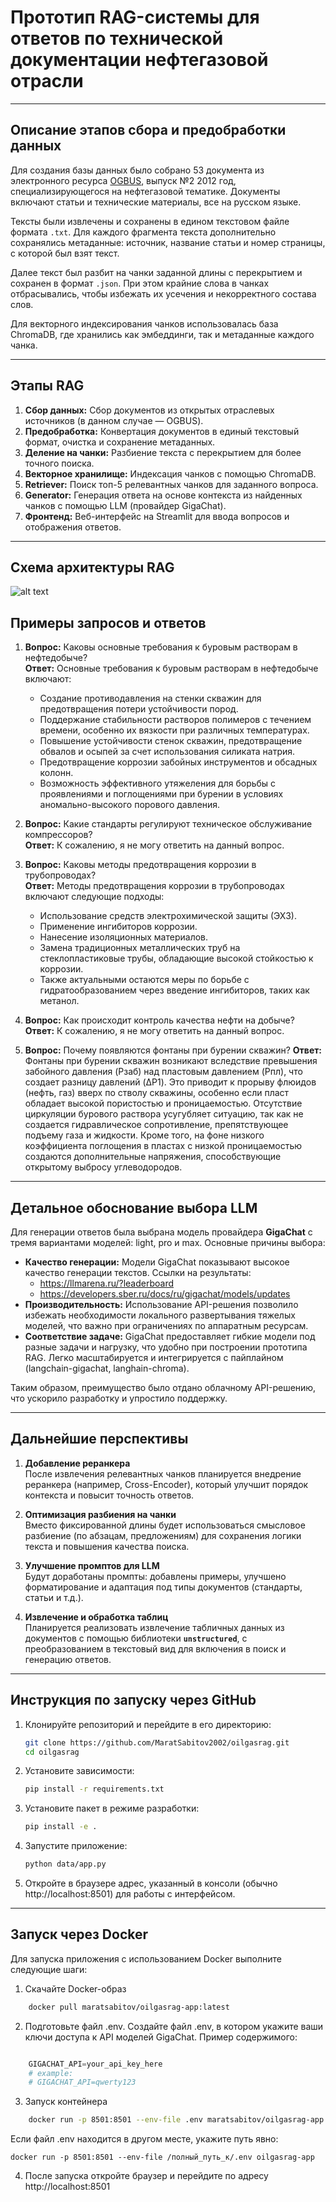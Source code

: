 # Прототип RAG-системы для ответов по технической документации нефтегазовой отрасли

---

## Описание этапов сбора и предобработки данных

Для создания базы данных было собрано 53 документа из электронного ресурса [OGBUS](http://www.ogbus.ru), выпуск №2 2012 год, специализирующегося на нефтегазовой тематике. Документы включают статьи и технические материалы, все на русском языке.

Тексты были извлечены и сохранены в едином текстовом файле формата `.txt`. Для каждого фрагмента текста дополнительно сохранялись метаданные: источник, название статьи и номер страницы, с которой был взят текст.

Далее текст был разбит на чанки заданной длины с перекрытием и сохранен в формат `.json`. При этом крайние слова в чанках отбрасывались, чтобы избежать их усечения и некорректного состава слов.

Для векторного индексирования чанков использовалась база ChromaDB, где хранились как эмбеддинги, так и метаданные каждого чанка.

---

## Этапы RAG

1. **Сбор данных:** Сбор документов из открытых отраслевых источников (в данном случае — OGBUS).
2. **Предобработка:** Конвертация документов в единый текстовый формат, очистка и сохранение метаданных.
3. **Деление на чанки:** Разбиение текста с перекрытием для более точного поиска.
4. **Векторное хранилище:** Индексация чанков с помощью ChromaDB.
5. **Retriever:** Поиск топ-5 релевантных чанков для заданного вопроса.
6. **Generator:** Генерация ответа на основе контекста из найденных чанков с помощью LLM (провайдер GigaChat).
7. **Фронтенд:** Веб-интерфейс на Streamlit для ввода вопросов и отображения ответов.

---

## Схема архитектуры RAG
![alt text](rag.jpg)
## Примеры запросов и ответов

1. **Вопрос:** Каковы основные требования к буровым растворам в нефтедобыче?  
   **Ответ:** Основные требования к буровым растворам в нефтедобыче включают:
    - Создание противодавления на стенки скважин для предотвращения потери устойчивости пород.
    - Поддержание стабильности растворов полимеров с течением времени, особенно их вязкости при различных температурах.
    - Повышение устойчивости стенок скважин, предотвращение обвалов и осыпей за счет использования силиката натрия.
    - Предотвращение коррозии забойных инструментов и обсадных колонн.
    - Возможность эффективного утяжеления для борьбы с проявлениями и поглощениями при бурении в условиях аномально-высокого порового давления.

2. **Вопрос:** Какие стандарты регулируют техническое обслуживание компрессоров?  
   **Ответ:** К сожалению, я не могу ответить на данный вопрос.

3. **Вопрос:** Каковы методы предотвращения коррозии в трубопроводах?  
   **Ответ:** Методы предотвращения коррозии в трубопроводах включают следующие подходы:
    - Использование средств электрохимической защиты (ЭХЗ).
    - Применение ингибиторов коррозии.
    - Нанесение изоляционных материалов.
    - Замена традиционных металлических труб на стеклопластиковые трубы, обладающие высокой стойкостью к коррозии.
    - Также актуальными остаются меры по борьбе с гидратообразованием через введение ингибиторов, таких как метанол.

4. **Вопрос:** Как происходит контроль качества нефти на добыче?  
   **Ответ:** К сожалению, я не могу ответить на данный вопрос.

5. **Вопрос:** Почему появляются фонтаны при бурении скважин?
   **Ответ:** Фонтаны при бурении скважин возникают вследствие превышения забойного давления (Pзаб) над пластовым давлением (Pпл), что создает разницу давлений (ΔP1). Это приводит к прорыву флюидов (нефть, газ) вверх по стволу скважины, особенно если пласт обладает высокой пористостью и проницаемостью. Отсутствие циркуляции бурового раствора усугубляет ситуацию, так как не создается гидравлическое сопротивление, препятствующее подъему газа и жидкости. Кроме того, на фоне низкого коэффициента поглощения в пластах с низкой проницаемостью создаются дополнительные напряжения, способствующие открытому выбросу углеводородов.

---

## Детальное обоснование выбора LLM

Для генерации ответов была выбрана модель провайдера **GigaChat** с тремя вариантами моделей: light, pro и max. Основные причины выбора:

- **Качество генерации:** Модели GigaChat показывают высокое качество генерации текстов. Ссылки на результаты: 
    - https://llmarena.ru/?leaderboard
    - https://developers.sber.ru/docs/ru/gigachat/models/updates
- **Производительность:** Использование API-решения позволило избежать необходимости локального развертывания тяжелых моделей, что важно при ограничениях по аппаратным ресурсам.
- **Соответствие задаче:** GigaChat предоставляет гибкие модели под разные задачи и нагрузку, что удобно при построении прототипа RAG. Легко масштабируется и интегрируется с пайплайном (langchain-gigachat, langhain-chroma).

Таким образом, преимущество было отдано облачному API-решению, что ускорило разработку и упростило поддержку.

---

## Дальнейшие перспективы


1. **Добавление реранкера**  
   После извлечения релевантных чанков планируется внедрение реранкера (например, Cross-Encoder), который улучшит порядок контекста и повысит точность ответов.

2. **Оптимизация разбиения на чанки**  
   Вместо фиксированной длины будет использоваться смысловое разбиение (по абзацам, предложениям) для сохранения логики текста и повышения качества поиска.

3. **Улучшение промптов для LLM**  
   Будут доработаны промпты: добавлены примеры, улучшено форматирование и адаптация под типы документов (стандарты, статьи и т.д.).

4. **Извлечение и обработка таблиц**  
   Планируется реализовать извлечение табличных данных из документов с помощью библиотеки **`unstructured`**, с преобразованием в текстовый вид для включения в поиск и генерацию ответов.

---

## Инструкция по запуску через GitHub

1. Клонируйте репозиторий и перейдите в его директорию:

   ```bash
   git clone https://github.com/MaratSabitov2002/oilgasrag.git
   cd oilgasrag

2. Установите зависимости:

    ```bash
    pip install -r requirements.txt

3. Установите пакет в режиме разработки:

    ```bash
    pip install -e .

4. Запустите приложение:

    ```bash
    python data/app.py
    
5. Откройте в браузере адрес, указанный в консоли (обычно http://localhost:8501) для работы с интерфейсом.
---

## Запуск через Docker

Для запуска приложения с использованием Docker выполните следующие шаги:

1. Скачайте Docker-образ

```bash
    docker pull maratsabitov/oilgasrag-app:latest
```

2. Подготовьте файл .env. Создайте файл .env, в котором укажите ваши ключи доступа к API моделей GigaChat. Пример содержимого:

```python

    GIGACHAT_API=your_api_key_here
    # example:
    # GIGACHAT_API=qwerty123
```
3. Запуск контейнера

```bash
    docker run -p 8501:8501 --env-file .env maratsabitov/oilgasrag-app
```

Если файл .env находится в другом месте, укажите путь явно:
```
docker run -p 8501:8501 --env-file /полный_путь_к/.env oilgasrag-app
```
4. После запуска откройте браузер и перейдите по адресу http://localhost:8501

